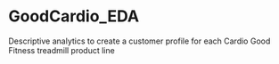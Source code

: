 # GoodCardio_EDA
Descriptive analytics to create a customer profile for each Cardio Good Fitness treadmill product line
